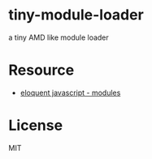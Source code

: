 # tiny-module-loader
a tiny AMD like module loader

# Resource
- [eloquent javascript - modules](http://eloquentjavascript.net/10_modules.html)

# License
MIT
